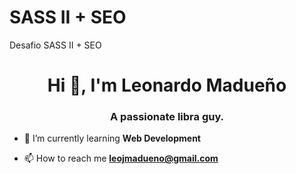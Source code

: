# SASS II + SEO
Desafio SASS II + SEO
<h1 align="center">Hi 👋, I'm Leonardo Madueño</h1>
<h3 align="center">A passionate libra guy.</h3>

- 🌱 I’m currently learning **Web Development**

- 📫 How to reach me **leojmadueno@gmail.com**


